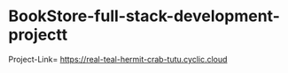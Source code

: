 # BookStore-full-stack-development-projectt
Project-Link=
https://real-teal-hermit-crab-tutu.cyclic.cloud
